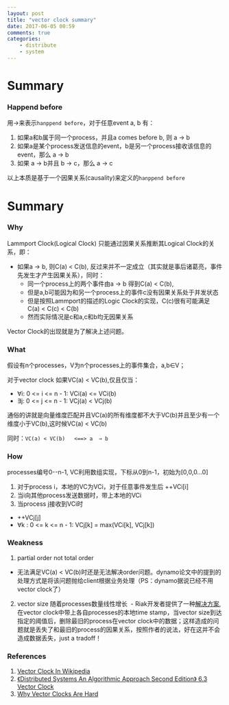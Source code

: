 ```yaml
---
layout: post
title: "vector clock summary"
date: 2017-06-05 00:59
comments: true
categories:
    - distribute
    - system
---
```

# Summary
### Happend before
用→来表示`hanppend before`，对于任意event a, b 有：

1. 如果a和b属于同一个process，并且a comes before b, 则 a → b
2. 如果a是某个process发送信息的event，b是另一个process接收该信息的event，那么 a → b
3. 如果 a → b并且 b → c，那么 a → c

以上本质是基于一个因果关系(causality)来定义的`hanppend before`

# Summary
### Why
Lammport Clock(Logical Clock) 只能通过因果关系推断其Logical Clock的关系，即：

- 如果a → b, 则C(a) < C(b), 反过来并不一定成立（其实就是事后诸葛亮，事件先发生才产生因果关系），同时：
  - 同一个process上的两个事件由a → b 得到C(a) < C(b),
  - 但是a,b可能因为和另一个process上的事件c没有因果关系处于并发状态
  - 但是按照Lammport的描述的Logic Clock的实现，C(c)很有可能满足 C(a) < C(c) < C(b)
  - 然而实际情况是c和a,c和b均无因果关系

Vector Clock的出现就是为了解决上述问题。

### What
假设有n个processes，V为n个processes上的事件集合，a,b∈V；

对于vector clock 如果VC(a) < VC(b),仅且仅当：

- ∀i: 0 <= i <= n - 1: VCi(a) <= VCi(b)
- ∃j: 0 <= j <= n - 1: VCj(a) < VCj(b)

通俗的讲就是向量维度匹配并且VC(a)的所有维度都不大于VC(b)并且至少有一个维度小于VC(b),这时候VC(a) < VC(b)

同时：`VC(a) < VC(b)   <==> a  → b`

### How

processes编号0--n-1, VC利用数组实现，下标从0到n-1，初始为[0,0,0...0]

1. 对于process i，本地的VC为VCi，对于任意事件发生后 ++VCi[i]
2. 当i向其他process发送数据时，带上本地的VCi
3. 当process j接收到VCi时
  - ++VCj[j]
  - ∀k : 0 <= k <= n - 1:  VCj[k] = max(VCi[k], VCj[k])

### Weakness

1. partial order not total order
  - 无法满足VC(a) < VC(b)时还是无法解决order问题。dynamo论文中的提到的处理方式是将该问题抛给client根据业务处理（PS：dynamo据说已经不用vector clock了）
2. vector size 随着processes数量线性增长
  - Riak开发者提供了一种[解决方案](http://basho.com/posts/technical/why-vector-clocks-are-hard/),在vector clock中带上各自processes的本地time stamp，当vector size到达指定的阈值后，删除最旧的process在vector clock中的数据；这样造成的问题就是丢失了和最旧的process的因果关系，按照作者的说法，好在这并不会造成数据丢失，just a tradoff！

### References
1. [Vector Clock In Wikipedia](https://en.wikipedia.org/wiki/Vector_clock)
2. [《Distributed Systems An Algorithmic Approach Second Edition》 6.3 Vector Clock](https://www.amazon.com/Distributed-Systems-Algorithmic-Approach-Information/dp/1466552972)
3. [Why Vector Clocks Are Hard](http://basho.com/posts/technical/why-vector-clocks-are-hard/)
